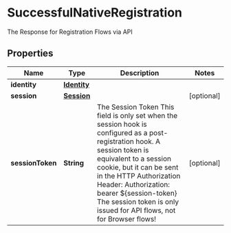 

# SuccessfulNativeRegistration

The Response for Registration Flows via API

## Properties

| Name | Type | Description | Notes |
|------------ | ------------- | ------------- | -------------|
|**identity** | [**Identity**](Identity.md) |  |  |
|**session** | [**Session**](Session.md) |  |  [optional] |
|**sessionToken** | **String** | The Session Token  This field is only set when the session hook is configured as a post-registration hook.  A session token is equivalent to a session cookie, but it can be sent in the HTTP Authorization Header:  Authorization: bearer ${session-token}  The session token is only issued for API flows, not for Browser flows! |  [optional] |



